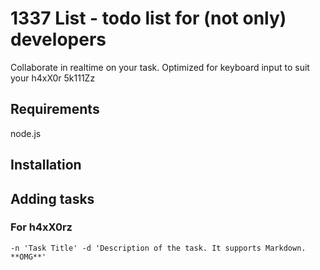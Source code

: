 # 1337 List - todo list for (not only) developers
Collaborate in realtime on your task. Optimized for keyboard input to suit your h4xX0r 5k111Zz

## Requirements
node.js

## Installation

## Adding tasks
### For h4xX0rz
    -n 'Task Title' -d 'Description of the task. It supports Markdown. **OMG**'

